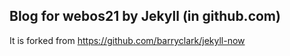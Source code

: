 
## Blog for webos21 by Jekyll (in github.com)

It is forked from https://github.com/barryclark/jekyll-now

